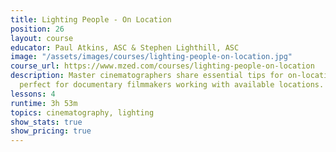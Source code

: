 ```yaml
---
title: Lighting People - On Location
position: 26
layout: course
educator: Paul Atkins, ASC & Stephen Lighthill, ASC
image: "/assets/images/courses/lighting-people-on-location.jpg"
course_url: https://www.mzed.com/courses/lighting-people-on-location
description: Master cinematographers share essential tips for on-location lighting,
  perfect for documentary filmmakers working with available locations.
lessons: 4
runtime: 3h 53m
topics: cinematography, lighting
show_stats: true
show_pricing: true
---
```


